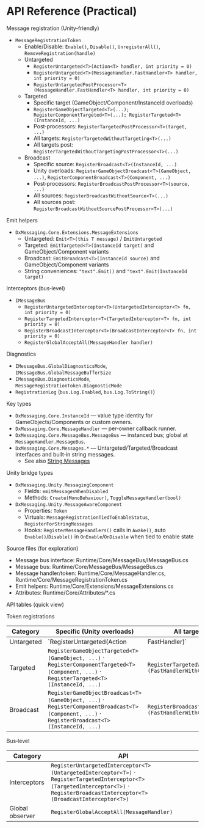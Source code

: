 # API Reference (Practical)

Message registration (Unity‑friendly)

- `MessageRegistrationToken`
  - Enable/Disable: `Enable()`, `Disable()`, `UnregisterAll()`, `RemoveRegistration(handle)`
  - Untargeted
    - `RegisterUntargeted<T>(Action<T> handler, int priority = 0)`
    - `RegisterUntargeted<T>(MessageHandler.FastHandler<T> handler, int priority = 0)`
    - `RegisterUntargetedPostProcessor<T>(MessageHandler.FastHandler<T> handler, int priority = 0)`
  - Targeted
    - Specific target (GameObject/Component/InstanceId overloads)
    - `RegisterGameObjectTargeted<T>(...); RegisterComponentTargeted<T>(...); RegisterTargeted<T>(InstanceId, ...)`
    - Post‑processors: `RegisterTargetedPostProcessor<T>(target, ...)`
    - All targets: `RegisterTargetedWithoutTargeting<T>(...)`
    - All targets post: `RegisterTargetedWithoutTargetingPostProcessor<T>(...)`
  - Broadcast
    - Specific source: `RegisterBroadcast<T>(InstanceId, ...)`
    - Unity overloads: `RegisterGameObjectBroadcast<T>(GameObject, ...)`, `RegisterComponentBroadcast<T>(Component, ...)`
    - Post‑processors: `RegisterBroadcastPostProcessor<T>(source, ...)`
    - All sources: `RegisterBroadcastWithoutSource<T>(...)`
    - All sources post: `RegisterBroadcastWithoutSourcePostProcessor<T>(...)`

Emit helpers

- `DxMessaging.Core.Extensions.MessageExtensions`
  - Untargeted: `Emit<T>(this T message)` / `EmitUntargeted`
  - Targeted: `EmitTargeted<T>(InstanceId target)` and GameObject/Component variants
  - Broadcast: `EmitBroadcast<T>(InstanceId source)` and GameObject/Component variants
  - String conveniences: `"text".Emit()` and `"text".Emit(InstanceId target)`

Interceptors (bus‑level)

- `IMessageBus`
  - `RegisterUntargetedInterceptor<T>(UntargetedInterceptor<T> fn, int priority = 0)`
  - `RegisterTargetedInterceptor<T>(TargetedInterceptor<T> fn, int priority = 0)`
  - `RegisterBroadcastInterceptor<T>(BroadcastInterceptor<T> fn, int priority = 0)`
  - `RegisterGlobalAcceptAll(MessageHandler handler)`

Diagnostics

- `IMessageBus.GlobalDiagnosticsMode`, `IMessageBus.GlobalMessageBufferSize`
- `IMessageBus.DiagnosticsMode`, `MessageRegistrationToken.DiagnosticMode`
- `RegistrationLog` (`bus.Log.Enabled`, `bus.Log.ToString()`)

Key types

- `DxMessaging.Core.InstanceId` — value type identity for GameObjects/Components or custom owners.
- `DxMessaging.Core.MessageHandler` — per‑owner callback runner.
- `DxMessaging.Core.MessageBus.MessageBus` — instanced bus; global at `MessageHandler.MessageBus`.
- `DxMessaging.Core.Messages.*` — Untargeted/Targeted/Broadcast interfaces and built‑in string messages.
  - See also [String Messages](Docs/StringMessages.md)

Unity bridge types

- `DxMessaging.Unity.MessagingComponent`
  - Fields: `emitMessagesWhenDisabled`
  - Methods: `Create(MonoBehaviour)`, `ToggleMessageHandler(bool)`
- `DxMessaging.Unity.MessageAwareComponent`
  - Properties: `Token`
  - Virtuals: `MessageRegistrationTiedToEnableStatus`, `RegisterForStringMessages`
  - Hooks: `RegisterMessageHandlers()` calls in `Awake()`, auto `Enable()`/`Disable()` in `OnEnable`/`OnDisable` when tied to enable state

Source files (for exploration)

- Message bus interface: Runtime/Core/MessageBus/IMessageBus.cs
- Message bus: Runtime/Core/MessageBus/MessageBus.cs
- Message handler/token: Runtime/Core/MessageHandler.cs, Runtime/Core/MessageRegistrationToken.cs
- Emit helpers: Runtime/Core/Extensions/MessageExtensions.cs
- Attributes: Runtime/Core/Attributes/*.cs

API tables (quick view)

Token registrations

| Category | Specific (Unity overloads) | All targets/sources | Post‑processing |
| --- | --- | --- | --- |
| Untargeted | `RegisterUntargeted<T>(Action<T> | FastHandler<T>)` | — | `RegisterUntargetedPostProcessor<T>(FastHandler<T>)` |
| Targeted | `RegisterGameObjectTargeted<T>(GameObject, ...)` · `RegisterComponentTargeted<T>(Component, ...)` · `RegisterTargeted<T>(InstanceId, ...)` | `RegisterTargetedWithoutTargeting<T>(FastHandlerWithContext<T>)` | `RegisterTargetedPostProcessor<T>(InstanceId, FastHandler<T>)` · `RegisterTargetedWithoutTargetingPostProcessor<T>(FastHandlerWithContext<T>)` |
| Broadcast | `RegisterGameObjectBroadcast<T>(GameObject, ...)` · `RegisterComponentBroadcast<T>(Component, ...)` · `RegisterBroadcast<T>(InstanceId, ...)` | `RegisterBroadcastWithoutSource<T>(FastHandlerWithContext<T>)` | `RegisterBroadcastPostProcessor<T>(InstanceId, FastHandler<T>)` · `RegisterBroadcastWithoutSourcePostProcessor<T>(Action<InstanceId,T> | FastHandlerWithContext<T>)` |

Bus‑level

| Category | API |
| --- | --- |
| Interceptors | `RegisterUntargetedInterceptor<T>(UntargetedInterceptor<T>)` · `RegisterTargetedInterceptor<T>(TargetedInterceptor<T>)` · `RegisterBroadcastInterceptor<T>(BroadcastInterceptor<T>)` |
| Global observer | `RegisterGlobalAcceptAll(MessageHandler)` |
